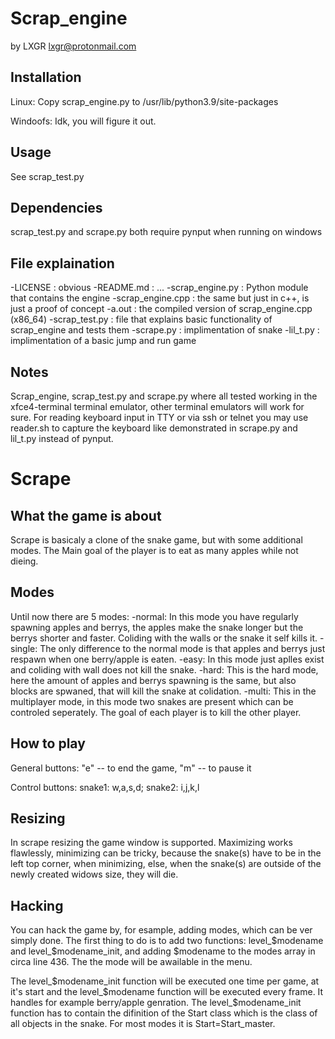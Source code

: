 # Scrap_engine
by LXGR <lxgr@protonmail.com>

## Installation
Linux:
Copy scrap_engine.py to /usr/lib/python3.9/site-packages

Windoofs:
Idk, you will figure it out.

## Usage
See scrap_test.py

## Dependencies
scrap_test.py and scrape.py both require pynput when running on windows

## File explaination
-LICENSE : obvious
-README.md : ...
-scrap_engine.py : Python module that contains the engine
-scrap_engine.cpp : the same but just in c++, is just a proof of concept
-a.out : the compiled version of scrap_engine.cpp (x86_64)
-scrap_test.py : file that explains basic functionality of scrap_engine and tests them
-scrape.py : implimentation of snake
-lil_t.py : implimentation of a basic jump and run game

## Notes
Scrap_engine, scrap_test.py and scrape.py where all tested working in the xfce4-terminal terminal emulator, other terminal emulators will work for sure.
For reading keyboard input in TTY or via ssh or telnet you may use reader.sh to capture the keyboard like demonstrated in scrape.py and lil_t.py instead of pynput.

# Scrape

## What the game is about
Scrape is basicaly a clone of the snake game, but with some additional modes. The Main goal of the player is to eat as many apples while not dieing.

## Modes
Until now there are 5 modes:
-normal: In this mode you have regularly spawning apples and berrys, the apples make the snake longer but the berrys shorter and faster. Coliding with the walls or the snake it self kills it.
-single: The only difference to the normal mode is that apples and berrys just respawn when one berry/apple is eaten.
-easy: In this mode just aplles exist and coliding with wall does not kill the snake.
-hard: This is the hard mode, here the amount of apples and berrys spawning is the same, but also blocks are spwaned, that will kill the snake at colidation.
-multi: This in the multiplayer mode, in this mode two snakes are present which can be controled seperately. The goal of each player is to kill the other player.

## How to play
General buttons: "e" -- to end the game, "m" -- to pause it

Control buttons: snake1: w,a,s,d; snake2: i,j,k,l

## Resizing
In scrape resizing the game window is supported. Maximizing works flawlessly, minimizing can be tricky, because the snake(s) have to be in the left top corner, when minimizing, else, when the snake(s) are outside of the newly created widows size, they will die.

## Hacking
You can hack the game by, for esample, adding modes, which can be ver simply done.
The first thing to do is to add two functions: level_$modename and level_$modename_init, and adding $modename to the modes array in circa line 436. The the mode will be awailable in the menu.

The level_$modename_init function will be executed one time per game, at it's start and the level_$modename function will be executed every frame. It handles for example berry/apple genration.
The level_$modename_init function has to contain the difinition of the Start class which is the class of all objects in the snake. For most modes it is Start=Start_master.
